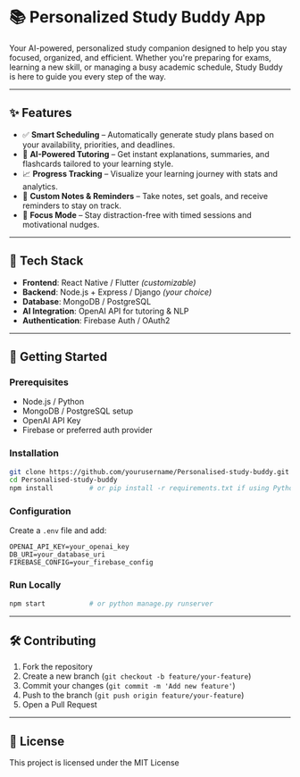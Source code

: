 # 📚 Personalized Study Buddy App

Your AI-powered, personalized study companion designed to help you stay focused, organized, and efficient. Whether you're preparing for exams, learning a new skill, or managing a busy academic schedule, Study Buddy is here to guide you every step of the way.

---

## ✨ Features

* ✅ **Smart Scheduling** – Automatically generate study plans based on your availability, priorities, and deadlines.
* 🧠 **AI-Powered Tutoring** – Get instant explanations, summaries, and flashcards tailored to your learning style.
* 📈 **Progress Tracking** – Visualize your learning journey with stats and analytics.
* 📝 **Custom Notes & Reminders** – Take notes, set goals, and receive reminders to stay on track.
* 🔔 **Focus Mode** – Stay distraction-free with timed sessions and motivational nudges.

---

## 🔧 Tech Stack

* **Frontend**: React Native / Flutter *(customizable)*
* **Backend**: Node.js + Express / Django *(your choice)*
* **Database**: MongoDB / PostgreSQL
* **AI Integration**: OpenAI API for tutoring & NLP
* **Authentication**: Firebase Auth / OAuth2

---

## 🚀 Getting Started

### Prerequisites

* Node.js / Python
* MongoDB / PostgreSQL setup
* OpenAI API Key
* Firebase or preferred auth provider

### Installation

```bash
git clone https://github.com/yourusername/Personalised-study-buddy.git
cd Personalised-study-buddy
npm install         # or pip install -r requirements.txt if using Python
```

### Configuration

Create a `.env` file and add:

```env
OPENAI_API_KEY=your_openai_key
DB_URI=your_database_uri
FIREBASE_CONFIG=your_firebase_config
```

### Run Locally

```bash
npm start           # or python manage.py runserver
```

---

## 🛠️ Contributing

1. Fork the repository
2. Create a new branch (`git checkout -b feature/your-feature`)
3. Commit your changes (`git commit -m 'Add new feature'`)
4. Push to the branch (`git push origin feature/your-feature`)
5. Open a Pull Request

---

## 📄 License

This project is licensed under the MIT License 
